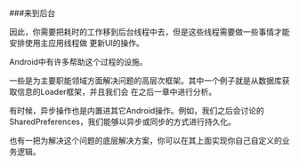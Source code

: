 ###来到后台

因此，你需要把耗时的工作移到后台线程中去，但是这些线程需要做一些事情才能安排使用主应用线程做
更新UI的操作。

Android中有许多帮助这个过程的设施。

一些是为主要职能领域方面解决问题的高层次框架。其中一个例子就是从数据库获取信息的Loader框架，并且我们会
在之后一章中进行分析。

有时候，异步操作也是内置进其它Android操作。例如，我们之后会讨论的SharedPreferences，我们能够以异步或同步的方式进行持久化。

也有一把为解决这个问题的底层解决方案，你可以在其上面实现你自己自定义的业务逻辑。
